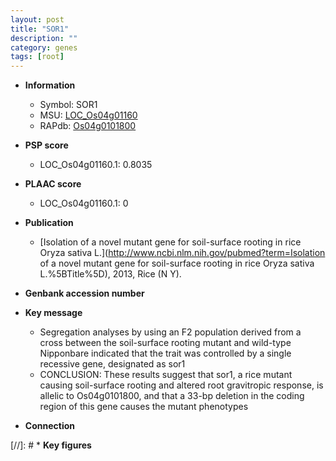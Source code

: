 ```yaml
---
layout: post
title: "SOR1"
description: ""
category: genes
tags: [root]
---
```


* **Information**  
    + Symbol: SOR1  
    + MSU: [LOC_Os04g01160](http://rice.plantbiology.msu.edu/cgi-bin/ORF_infopage.cgi?orf=LOC_Os04g01160)  
    + RAPdb: [Os04g0101800](http://rapdb.dna.affrc.go.jp/viewer/gbrowse_details/irgsp1?name=Os04g0101800)  

* **PSP score**  
    + LOC_Os04g01160.1: 0.8035 

* **PLAAC score**  
    + LOC_Os04g01160.1: 0 

* **Publication**  
    + [Isolation of a novel mutant gene for soil-surface rooting in rice Oryza sativa L.](http://www.ncbi.nlm.nih.gov/pubmed?term=Isolation of a novel mutant gene for soil-surface rooting in rice Oryza sativa L.%5BTitle%5D), 2013, Rice (N Y).

* **Genbank accession number**  

* **Key message**  
    + Segregation analyses by using an F2 population derived from a cross between the soil-surface rooting mutant and wild-type Nipponbare indicated that the trait was controlled by a single recessive gene, designated as sor1
    + CONCLUSION: These results suggest that sor1, a rice mutant causing soil-surface rooting and altered root gravitropic response, is allelic to Os04g0101800, and that a 33-bp deletion in the coding region of this gene causes the mutant phenotypes

* **Connection**  

[//]: # * **Key figures**  


